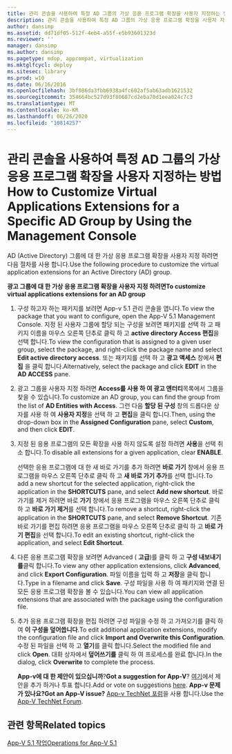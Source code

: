 ```yaml
---
title: 관리 콘솔을 사용하여 특정 AD 그룹의 가상 응용 프로그램 확장을 사용자 지정하는 방법
description: 관리 콘솔을 사용하여 특정 AD 그룹의 가상 응용 프로그램 확장을 사용자 지정하는 방법
author: dansimp
ms.assetid: dd71df05-512f-4eb4-a55f-e5b93601323d
ms.reviewer: ''
manager: dansimp
ms.author: dansimp
ms.pagetype: mdop, appcompat, virtualization
ms.mktglfcycl: deploy
ms.sitesec: library
ms.prod: w10
ms.date: 06/16/2016
ms.openlocfilehash: 3bf086da3fbb6938a4fc602af5ab63adb1621532
ms.sourcegitcommit: 354664bc527d93f80687cd2eba70d1eea024c7c3
ms.translationtype: MT
ms.contentlocale: ko-KR
ms.lasthandoff: 06/26/2020
ms.locfileid: "10814257"
---
```

# <span data-ttu-id="7420e-103">관리 콘솔을 사용하여 특정 AD 그룹의 가상 응용 프로그램 확장을 사용자 지정하는 방법</span><span class="sxs-lookup"><span data-stu-id="7420e-103">How to Customize Virtual Applications Extensions for a Specific AD Group by Using the Management Console</span></span>


<span data-ttu-id="7420e-104">AD (Active Directory) 그룹에 대 한 가상 응용 프로그램 확장을 사용자 지정 하려면 다음 절차를 사용 합니다.</span><span class="sxs-lookup"><span data-stu-id="7420e-104">Use the following procedure to customize the virtual application extensions for an Active Directory (AD) group.</span></span>

**<span data-ttu-id="7420e-105">광고 그룹에 대 한 가상 응용 프로그램 확장을 사용자 지정 하려면</span><span class="sxs-lookup"><span data-stu-id="7420e-105">To customize virtual applications extensions for an AD group</span></span>**

1.  <span data-ttu-id="7420e-106">구성 하고자 하는 패키지를 보려면 App-v 5.1 관리 콘솔을 엽니다.</span><span class="sxs-lookup"><span data-stu-id="7420e-106">To view the package that you want to configure, open the App-V 5.1 Management Console.</span></span> <span data-ttu-id="7420e-107">지정 된 사용자 그룹에 할당 되는 구성을 보려면 패키지를 선택 하 고 패키지 이름을 마우스 오른쪽 단추로 클릭 하 고 **active directory Access 편집**을 선택 합니다.</span><span class="sxs-lookup"><span data-stu-id="7420e-107">To view the configuration that is assigned to a given user group, select the package, and right-click the package name and select **Edit active directory access**.</span></span> <span data-ttu-id="7420e-108">또는 패키지를 선택 하 고 **광고 액세스** 창에서 **편집** 을 클릭 합니다.</span><span class="sxs-lookup"><span data-stu-id="7420e-108">Alternatively, select the package and click **EDIT** in the **AD ACCESS** pane.</span></span>

2.  <span data-ttu-id="7420e-109">광고 그룹을 사용자 지정 하려면 **Access를 사용 하 여 광고 엔터티**목록에서 그룹을 찾을 수 있습니다.</span><span class="sxs-lookup"><span data-stu-id="7420e-109">To customize an AD group, you can find the group from the list of **AD Entities with Access**.</span></span> <span data-ttu-id="7420e-110">그런 다음 **할당 된 구성** 창의 드롭다운 상자를 사용 하 여 **사용자 지정**을 선택 하 고 **편집**을 클릭 합니다.</span><span class="sxs-lookup"><span data-stu-id="7420e-110">Then, using the drop-down box in the **Assigned Configuration** pane, select **Custom**, and then click **EDIT**.</span></span>

3.  <span data-ttu-id="7420e-111">지정 된 응용 프로그램의 모든 확장을 사용 하지 않도록 설정 하려면 **사용**을 선택 취소 합니다.</span><span class="sxs-lookup"><span data-stu-id="7420e-111">To disable all extensions for a given application, clear **ENABLE**.</span></span>

    <span data-ttu-id="7420e-112">선택한 응용 프로그램에 대 한 새 바로 가기를 추가 하려면 **바로 가기** 창에서 응용 프로그램을 마우스 오른쪽 단추로 클릭 하 고 **새 바로 가기 추가**를 선택 합니다.</span><span class="sxs-lookup"><span data-stu-id="7420e-112">To add a new shortcut for the selected application, right-click the application in the **SHORTCUTS** pane, and select **Add new shortcut**.</span></span> <span data-ttu-id="7420e-113">바로 가기를 제거 하려면 바로 **가기** 창에서 응용 프로그램을 마우스 오른쪽 단추로 클릭 하 고 **바로 가기 제거**를 선택 합니다.</span><span class="sxs-lookup"><span data-stu-id="7420e-113">To remove a shortcut, right-click the application in the **SHORTCUTS** pane, and select **Remove Shortcut**.</span></span> <span data-ttu-id="7420e-114">기존 바로 가기를 편집 하려면 응용 프로그램을 마우스 오른쪽 단추로 클릭 하 고 **바로 가기 편집**을 선택 합니다.</span><span class="sxs-lookup"><span data-stu-id="7420e-114">To edit an existing shortcut, right-click the application, and select **Edit Shortcut**.</span></span>

4.  <span data-ttu-id="7420e-115">다른 응용 프로그램 확장을 보려면 Advanced ( **고급**)를 클릭 하 고 **구성 내보내기를**클릭 합니다.</span><span class="sxs-lookup"><span data-stu-id="7420e-115">To view any other application extensions, click **Advanced**, and click **Export Configuration**.</span></span> <span data-ttu-id="7420e-116">파일 이름을 입력 하 고 **저장**을 클릭 합니다.</span><span class="sxs-lookup"><span data-stu-id="7420e-116">Type in a filename and click **Save**.</span></span> <span data-ttu-id="7420e-117">구성 파일을 사용 하 여 패키지와 연결 된 모든 응용 프로그램 확장을 볼 수 있습니다.</span><span class="sxs-lookup"><span data-stu-id="7420e-117">You can view all application extensions that are associated with the package using the configuration file.</span></span>

5.  <span data-ttu-id="7420e-118">추가 응용 프로그램 확장을 편집 하려면 구성 파일을 수정 하 고 가져오기를 클릭 하 여 **이 구성을 덮어씁니다**.</span><span class="sxs-lookup"><span data-stu-id="7420e-118">To edit additional application extensions, modify the configuration file and click **Import and Overwrite this Configuration**.</span></span> <span data-ttu-id="7420e-119">수정 된 파일을 선택 하 고 **열기**를 클릭 합니다.</span><span class="sxs-lookup"><span data-stu-id="7420e-119">Select the modified file and click **Open**.</span></span> <span data-ttu-id="7420e-120">대화 상자에서 **덮어쓰기를** 클릭 하 여 프로세스를 완료 합니다.</span><span class="sxs-lookup"><span data-stu-id="7420e-120">In the dialog, click **Overwrite** to complete the process.</span></span>

    <span data-ttu-id="7420e-121">**App-v에 대 한 제안이 있으십니까**?</span><span class="sxs-lookup"><span data-stu-id="7420e-121">**Got a suggestion for App-V**?</span></span> <span data-ttu-id="7420e-122">[여기](http://appv.uservoice.com/forums/280448-microsoft-application-virtualization)에서 제안을 추가 하거나 투표 합니다.</span><span class="sxs-lookup"><span data-stu-id="7420e-122">Add or vote on suggestions [here](http://appv.uservoice.com/forums/280448-microsoft-application-virtualization).</span></span> **<span data-ttu-id="7420e-123">App-v 문제가 있나요?</span><span class="sxs-lookup"><span data-stu-id="7420e-123">Got an App-V issue?</span></span>** <span data-ttu-id="7420e-124">[App-v TechNet 포럼](https://social.technet.microsoft.com/Forums/home?forum=mdopappv)을 사용 합니다.</span><span class="sxs-lookup"><span data-stu-id="7420e-124">Use the [App-V TechNet Forum](https://social.technet.microsoft.com/Forums/home?forum=mdopappv).</span></span>

## <span data-ttu-id="7420e-125">관련 항목</span><span class="sxs-lookup"><span data-stu-id="7420e-125">Related topics</span></span>


[<span data-ttu-id="7420e-126">App-V 5.1 작업</span><span class="sxs-lookup"><span data-stu-id="7420e-126">Operations for App-V 5.1</span></span>](operations-for-app-v-51.md)

 

 





